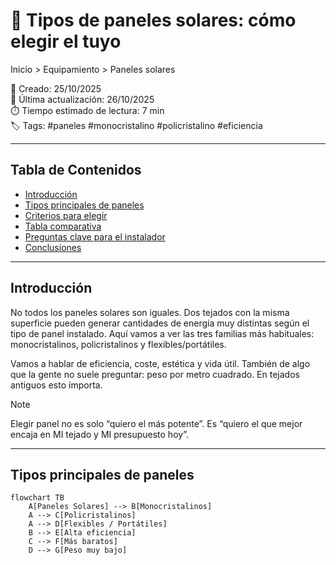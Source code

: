 
# 🔧 Tipos de paneles solares: cómo elegir el tuyo

Inicio > Equipamiento > Paneles solares

📅 Creado: 25/10/2025  
🔄 Última actualización: 26/10/2025  
⏱️ Tiempo estimado de lectura: 7 min  
🏷️ Tags: #paneles #monocristalino #policristalino #eficiencia

---

## Tabla de Contenidos
- [Introducción](#introducción)
- [Tipos principales de paneles](#tipos-principales-de-paneles)
- [Criterios para elegir](#criterios-para-elegir)
- [Tabla comparativa](#tabla-comparativa)
- [Preguntas clave para el instalador](#preguntas-clave-para-el-instalador)
- [Conclusiones](#conclusiones)

---

## Introducción
No todos los paneles solares son iguales. Dos tejados con la misma superficie pueden generar cantidades de energía muy distintas según el tipo de panel instalado. Aquí vamos a ver las tres familias más habituales: monocristalinos, policristalinos y flexibles/portátiles.

Vamos a hablar de eficiencia, coste, estética y vida útil. También de algo que la gente no suele preguntar: peso por metro cuadrado. En tejados antiguos esto importa.

> [!NOTE]
> Elegir panel no es solo “quiero el más potente”. Es “quiero el que mejor encaja en MI tejado y MI presupuesto hoy”.

---

## Tipos principales de paneles

```mermaid
flowchart TB
    A[Paneles Solares] --> B[Monocristalinos]
    A --> C[Policristalinos]
    A --> D[Flexibles / Portátiles]
    B --> E[Alta eficiencia]
    C --> F[Más baratos]
    D --> G[Peso muy bajo]
